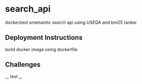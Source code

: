 # search_api
dockerized smemantic search api using USEQA and bm25 ranker

## Deployment Instructions

build docker image using dockerfile 


## Challenges

,,, 
test
,,,
